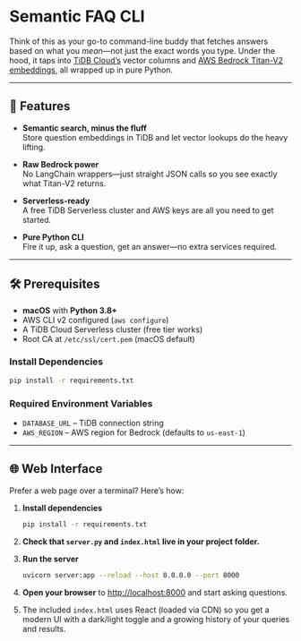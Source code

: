 # Semantic FAQ CLI

Think of this as your go-to command-line buddy that fetches answers based on what you *mean*—not just the exact words you type. Under the hood, it taps into [TiDB Cloud’s](https://auth.tidbcloud.com/login) vector columns and [AWS Bedrock Titan-V2 embeddings](https://docs.aws.amazon.com/bedrock/latest/userguide/titan-embedding-models.html), all wrapped up in pure Python.

---

## 🚀 Features

- **Semantic search, minus the fluff**  
  Store question embeddings in TiDB and let vector lookups do the heavy lifting.

- **Raw Bedrock power**  
  No LangChain wrappers—just straight JSON calls so you see exactly what Titan-V2 returns.

- **Serverless-ready**  
  A free TiDB Serverless cluster and AWS keys are all you need to get started.

- **Pure Python CLI**  
  Fire it up, ask a question, get an answer—no extra services required.

---

## 🛠️ Prerequisites

- **macOS** with **Python 3.8+**  
- AWS CLI v2 configured (`aws configure`)  
- A TiDB Cloud Serverless cluster (free tier works)  
- Root CA at `/etc/ssl/cert.pem` (macOS default)

### Install Dependencies

```bash
pip install -r requirements.txt
```

### Required Environment Variables

- `DATABASE_URL` – TiDB connection string
- `AWS_REGION` – AWS region for Bedrock (defaults to `us-east-1`)
---

## 🌐 Web Interface

Prefer a web page over a terminal? Here’s how:

1. **Install dependencies**
   ```bash
   pip install -r requirements.txt
   ```

2. **Check that `server.py` and `index.html` live in your project folder.**

3. **Run the server**  
   ```bash
   uvicorn server:app --reload --host 0.0.0.0 --port 8000
   ```

4. **Open your browser** to <http://localhost:8000> and start asking questions.

5. The included `index.html` uses React (loaded via CDN) so you get a modern UI
   with a dark/light toggle and a growing history of your queries and results.
